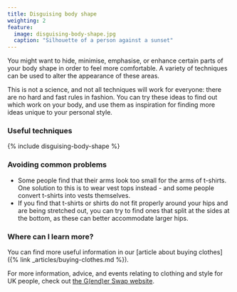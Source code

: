 ```yaml
---
title: Disguising body shape
weighting: 2
feature:
  image: disguising-body-shape.jpg
  caption: "Silhouette of a person against a sunset"
---
```


You might want to hide, minimise, emphasise, or enhance certain parts of your body shape in order to feel more comfortable. A variety of techniques can be used to alter the appearance of these areas.

This is not a science, and not all techniques will work for everyone: there are no hard and fast rules in fashion. You can try these ideas to find out which work on your body, and use them as inspiration for finding more ideas unique to your personal style.

### Useful techniques

{% include disguising-body-shape %}

### Avoiding common problems

- Some people find that their arms look too small for the arms of t-shirts. One solution to this is to wear vest tops instead - and some people convert t-shirts into vests themselves.
- If you find that t-shirts or shirts do not fit properly around your hips and are being stretched out, you can try to find ones that split at the sides at the bottom, as these can better accommodate larger hips.

### Where can I learn more?

You can find more useful information in our [article about buying clothes]({% link _articles/buying-clothes.md %}).

For more information, advice, and events relating to clothing and style for UK people, check out [the G(end)er Swap website](https://genderswap.org).

